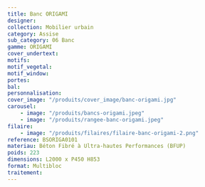 ```yaml
---
title: Banc ORIGAMI
designer:
collection: Mobilier urbain
category: Assise
sub_category: 06 Banc
gamme: ORIGAMI
cover_undertext:
motifs:
motif_vegetal:
motif_window:
portes:
bal:
personnalisation:
cover_image: "/produits/cover_image/banc-origami.jpg"
carousel:
    - image: "/produits/bancs-origami.jpeg"
    - image: "/produits/rangee-banc-origami.jpeg"
filaire:
    - image: "/produits/filaires/filaire-banc-origami-2.png"
reference: BSORIGA0101
materiau: Béton Fibré à Ultra-hautes Performances (BFUP)
poids: 223
dimensions: L2000 x P450 H853
format: Multibloc
traitement:
---
```

